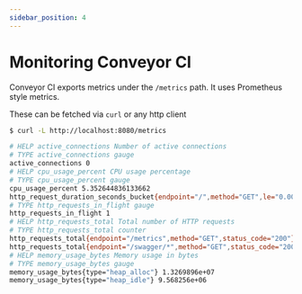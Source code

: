 ```yaml
---
sidebar_position: 4
---
```


# Monitoring Conveyor CI

Conveyor CI exports metrics under the `/metrics` path. It uses Prometheus style metrics.

These can be fetched via `curl` or any http client

```sh
$ curl -L http://localhost:8080/metrics

# HELP active_connections Number of active connections
# TYPE active_connections gauge
active_connections 0
# HELP cpu_usage_percent CPU usage percentage
# TYPE cpu_usage_percent gauge
cpu_usage_percent 5.352644836133662
http_request_duration_seconds_bucket{endpoint="/",method="GET",le="0.005"} 1
# TYPE http_requests_in_flight gauge
http_requests_in_flight 1
# HELP http_requests_total Total number of HTTP requests
# TYPE http_requests_total counter
http_requests_total{endpoint="/metrics",method="GET",status_code="200"} 1
http_requests_total{endpoint="/swagger/*",method="GET",status_code="200"} 8
# HELP memory_usage_bytes Memory usage in bytes
# TYPE memory_usage_bytes gauge
memory_usage_bytes{type="heap_alloc"} 1.3269896e+07
memory_usage_bytes{type="heap_idle"} 9.568256e+06
```